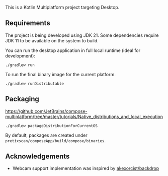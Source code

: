 This is a Kotlin Multiplatform project targeting Desktop.

## Requirements

The project is being developed using JDK 21. Some dependencies require JDK 11 to be available on the system to build.

You can run the desktop application in full local runtime (ideal for development):

```shell
./gradlew run
```

To run the final binary image for the current platform:

```shell
./gradlew runDistributable
```

## Packaging

https://github.com/JetBrains/compose-multiplatform/tree/master/tutorials/Native_distributions_and_local_execution

```shell
./gradlew packageDistributionForCurrentOS
```

By default, packages are created under `pretixscan/composeApp/build/compose/binaries`.


## Acknowledgements

* Webcam support implementation was inspired by [akexorcist/backdrop](https://github.com/akexorcist/backdrop)